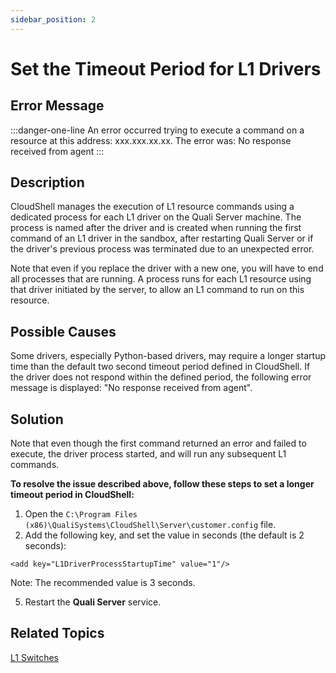 ```yaml
---
sidebar_position: 2
---
```


# Set the Timeout Period for L1 Drivers

## Error Message

:::danger-one-line
An error occurred trying to execute a command on a resource at this address: xxx.xxx.xx.xx. The error was: No response received from agent
:::

## Description

CloudShell manages the execution of L1 resource commands using a dedicated process for each L1 driver on the Quali Server machine. The process is named after the driver and is created when running the first command of an L1 driver in the sandbox, after restarting Quali Server or if the driver's previous process was terminated due to an unexpected error.

Note that even if you replace the driver with a new one, you will have to end all processes that are running. A process runs for each L1 resource using that driver initiated by the server, to allow an L1 command to run on this resource.

## Possible Causes

Some drivers, especially Python-based drivers, may require a longer startup time than the default two second timeout period defined in CloudShell. If the driver does not respond within the defined period, the following error message is displayed: "No response received from agent".

## Solution

Note that even though the first command returned an error and failed to execute, the driver process started, and will run any subsequent L1 commands.

**To resolve the issue described above, follow these steps to set a longer timeout period in CloudShell:**

1. Open the `C:\Program Files (x86)\QualiSystems\CloudShell\Server\customer.config` file.
2. Add the following key, and set the value in seconds (the default is 2 seconds):

`<add key="L1DriverProcessStartupTime" value="1"/>`

Note: The recommended value is 3 seconds.

5. Restart the **Quali Server** service. 

## Related Topics

[L1 Switches](../../admin/setting-up-cloudshell/inventory-operations/connectivity-control/l1-switches.md)